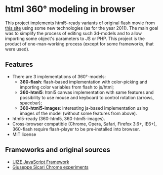 # **html 360°** modeling in browser

This project implements html5-ready variants of original flash movie from [this site](http://prosecret.ru/3d_new.html) using some new technologies (as for the year 2011). The main goal was to simplify the process of editing such 3d-models and to allow importing some object's parameters to JS or PHP. This project is the product of one-man-working process (except for some frameworks, that were used).

## Features

* There are 3 implementations of 360°-models:
  * **360-flash**: flash-based implementation with color-picking and importing color variables from flash to js/html;
  * **360-html5**: html5 canvas implementation with same features and possibility to use mouse and keyboard to control rotation (arrows, spacebar);
  * **360-html5-images**: interesting js-based implementation using images of the model (without some features from above).
* html5-ready (360-html5, 360-html5-images).
* Cross-browser compatible (Chrome, Opera, Safari, Firefox 3.6+, IE6+), 360-flash require flash-player to be pre-installed into browser.
* MIT license

## Frameworks and original sources

* [UIZE JavaScript Framework](http://uize.com/examples/3d-rotation-viewer.html)
* [Giuseppe Sicari Chrome experiments](http://www.giuseppesicari.it/progetti/javascript-3d-model-viewer/)
